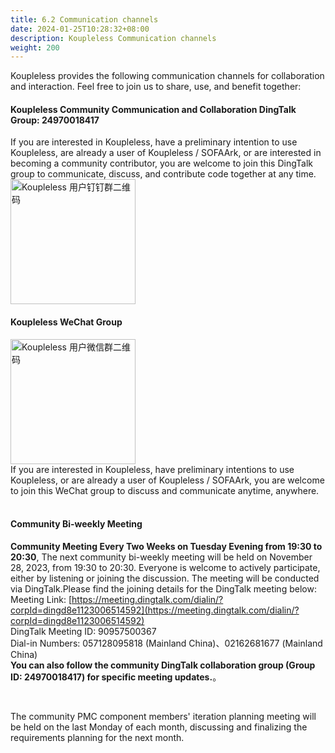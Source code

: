 ```yaml
---
title: 6.2 Communication channels
date: 2024-01-25T10:28:32+08:00
description: Koupleless Communication channels
weight: 200
---
```


Koupleless provides the following communication channels for collaboration and interaction. Feel free to join us to share, use, and benefit together:

#### Koupleless Community Communication and Collaboration DingTalk Group: 24970018417
If you are interested in Koupleless, have a preliminary intention to use Koupleless, are already a user of Koupleless / SOFAArk, or are interested in becoming a community contributor, you are welcome to join this DingTalk group to communicate, discuss, and contribute code together at any time.<br/>
<img width="200px" src="/img/dingtalk-qcode.png" alt="Koupleless 用户钉钉群二维码" />

#### Koupleless WeChat Group
<img width="200px" src="/img/wechat-qcode.png" alt="Koupleless 用户微信群二维码" />
<br/>
If you are interested in Koupleless, have preliminary intentions to use Koupleless, or are already a user of Koupleless / SOFAArk, you are welcome to join this WeChat group to discuss and communicate anytime, anywhere.<br/>


<br/>

#### Community Bi-weekly Meeting
**Community Meeting Every Two Weeks on Tuesday Evening from 19:30 to 20:30**, The next community bi-weekly meeting will be held on November 28, 2023, from 19:30 to 20:30. Everyone is welcome to actively participate, either by listening or joining the discussion. The meeting will be conducted via DingTalk.Please find the joining details for the DingTalk meeting below:<br />
Meeting Link: [https://meeting.dingtalk.com/dialin/?corpId=dingd8e1123006514592](https://meeting.dingtalk.com/dialin/?corpId=dingd8e1123006514592)<br />
DingTalk Meeting ID: 90957500367<br />Dial-in Numbers: 057128095818 (Mainland China)、02162681677 (Mainland China)<br />
**You can also follow the community DingTalk collaboration group (Group ID: 24970018417) for specific meeting updates.**。

<br/>

The community PMC component members' iteration planning meeting will be held on the last Monday of each month, discussing and finalizing the requirements planning for the next month.

<br/>
<br/>
